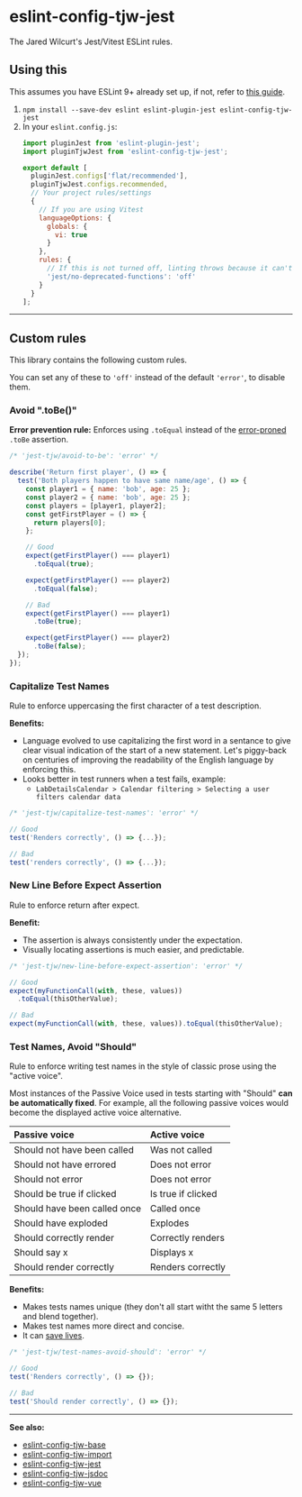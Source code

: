 # eslint-config-tjw-jest

The Jared Wilcurt's Jest/Vitest ESLint rules.


## Using this

This assumes you have ESLint 9+ already set up, if not, refer to [this guide](https://github.com/tjw-lint/eslint-config-tjw-base).

1. `npm install --save-dev eslint eslint-plugin-jest eslint-config-tjw-jest`
1. In your `eslint.config.js`:
    ```js
    import pluginJest from 'eslint-plugin-jest';
    import pluginTjwJest from 'eslint-config-tjw-jest';

    export default [
      pluginJest.configs['flat/recommended'],
      pluginTjwJest.configs.recommended,
      // Your project rules/settings
      {
        // If you are using Vitest
        languageOptions: {
          globals: {
            vi: true
          }
        },
        rules: {
          // If this is not turned off, linting throws because it can't find 'jest' install
          'jest/no-deprecated-functions': 'off'
        }
      }
    ];
    ```


* * *


## Custom rules

This library contains the following custom rules.

You can set any of these to `'off'` instead of the default `'error'`, to disable them.


### Avoid ".toBe()"

**Error prevention rule:** Enforces using `.toEqual` instead of the [error-proned](https://dev.to/thejaredwilcurt/why-you-should-never-use-tobe-in-jest-48ca) `.toBe` assertion.

```js
/* 'jest-tjw/avoid-to-be': 'error' */

describe('Return first player', () => {  
  test('Both players happen to have same name/age', () => {
    const player1 = { name: 'bob', age: 25 };
    const player2 = { name: 'bob', age: 25 };
    const players = [player1, player2];
    const getFirstPlayer = () => {
      return players[0];
    };

    // Good
    expect(getFirstPlayer() === player1)
      .toEqual(true);

    expect(getFirstPlayer() === player2)
      .toEqual(false);

    // Bad
    expect(getFirstPlayer() === player1)
      .toBe(true);

    expect(getFirstPlayer() === player2)
      .toBe(false);
  });
});
```


### Capitalize Test Names

Rule to enforce uppercasing the first character of a test description.

**Benefits:**

* Language evolved to use capitalizing the first word in a sentance to give clear visual indication of the start of a new statement. Let's piggy-back on centuries of improving the readability of the English language by enforcing this.
* Looks better in test runners when a test fails, example:
  * `LabDetailsCalendar > Calendar filtering > Selecting a user filters calendar data`

```js
/* 'jest-tjw/capitalize-test-names': 'error' */

// Good
test('Renders correctly', () => {...});

// Bad
test('renders correctly', () => {...});
```


### New Line Before Expect Assertion

Rule to enforce return after expect.

**Benefit:**

* The assertion is always consistently under the expectation.
* Visually locating assertions is much easier, and predictable.

```js
/* 'jest-tjw/new-line-before-expect-assertion': 'error' */

// Good
expect(myFunctionCall(with, these, values))
  .toEqual(thisOtherValue);

// Bad
expect(myFunctionCall(with, these, values)).toEqual(thisOtherValue);
```


### Test Names, Avoid "Should"

Rule to enforce writing test names in the style of classic prose using the "active voice".

Most instances of the Passive Voice used in tests starting with "Should" **can be automatically fixed**.
For example, all the following passive voices would become the displayed active voice alternative.

Passive voice                | Active voice
:--                          | :--
Should not have been called  | Was not called
Should not have errored      | Does not error
Should not error             | Does not error
Should be true if clicked    | Is true if clicked
Should have been called once | Called once
Should have exploded         | Explodes
Should correctly render      | Correctly renders
Should say x                 | Displays x
Should render correctly      | Renders correctly

**Benefits:**

* Makes tests names unique (they don't all start witht the same 5 letters and blend together).
* Makes test names more direct and concise.
* It can [save lives](https://www.youtube.com/watch?v=OV5J6BfToSw&t=22m11s).

```js
/* 'jest-tjw/test-names-avoid-should': 'error' */

// Good
test('Renders correctly', () => {});

// Bad
test('Should render correctly', () => {});
```


* * *


**See also:**

* [eslint-config-tjw-base](https://github.com/tjw-lint/eslint-config-tjw-base)
* [eslint-config-tjw-import](https://github.com/tjw-lint/eslint-config-tjw-import)
* [eslint-config-tjw-jest](https://github.com/tjw-lint/eslint-config-tjw-jest)
* [eslint-config-tjw-jsdoc](https://github.com/tjw-lint/eslint-config-tjw-jsdoc)
* [eslint-config-tjw-vue](https://github.com/tjw-lint/eslint-config-tjw-vue)
